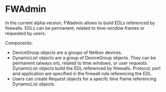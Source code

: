 # FWAdmin

In the current alpha version, FWadmin allows to build EDLs referenced by firewalls. EDLs can be permanent, related to time-window frames or requested by users.

Components:

* DeviceGroup objects are a groups of Netbox devices.
* DynamicList objects are a group of DeviceGroup objects. They can be permanent (always on), related to time windows, or user requests. DynamicList objects build the EDL referenced by firewalls. Protocol, port and application are specified in the firewall rule referencing the EDL.
* Users can create Request objects for a specifc time frame referencing DynamicList objects.

